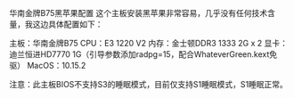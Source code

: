 华南金牌B75黑苹果配置
这个主板安装黑苹果非常容易，几乎没有任何技术含量，我这边具体配置如下：

主板：华南金牌B75
CPU：E3 1220 V2
内存：金士顿DDR3 1333 2G x 2
显卡：迪兰恒进HD7770 1G（引导参数添加radpg=15，配合WhateverGreen.kext免驱）
MacOS：10.15.2

注意：此主板BIOS不支持S3的睡眠模式，目前仅支持S1睡眠模式，S1睡眠正常。
